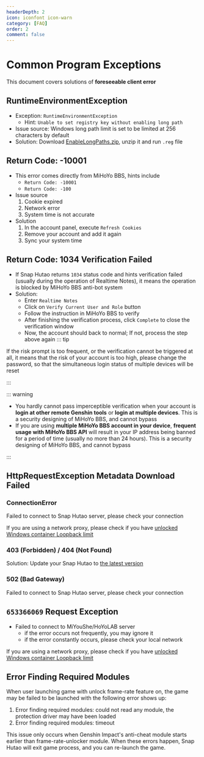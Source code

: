 ```yaml
---
headerDepth: 2
icon: iconfont icon-warn
category: [FAQ]
order: 2
comment: false
---
```


# Common Program Exceptions

This document covers solutions of **foreseeable client error**

## RuntimeEnvironmentException

- Exception: `RuntimeEnvironmentException`
  - Hint: `Unable to set registry key without enabling long path`
- Issue source: Windows long path limit is set to be limited at 256 characters by default
- Solution: Download [EnableLongPaths.zip](https://d.hut.ao/d/tools/EnableLongPaths.zip), unzip it and run `.reg` file

## Return Code: -10001

- This error comes directly from MiHoYo BBS, hints include
  - `Return Code: -10001`
  - `Return Code: -100`
- Issue source
  1. Cookie expired
  2. Network error
  3. System time is not accurate
- Solution
  1. In the account panel, execute `Refresh Cookies`
  2. Remove your account and add it again
  3. Sync your system time

## Return Code: 1034 Verification Failed

- If Snap Hutao returns `1034` status code and hints verification failed (usually during the operation of Realtime Notes),
  it means the operation is blocked by MiHoYo BBS anti-bot system
- Solution:
  - Enter `Realtime Notes`
  - Click on `Verify Current User and Role` button
  - Follow the instruction in MiHoYo BBS to verify
  - After finishing the verification process, click `Complete` to close the verification window
  - Now, the account should back to normal; If not, process the step above again
    ::: tip

If the risk prompt is too frequent, or the verification cannot be triggered at all, it means that the risk of your
account is too high, please change the password, so that the simultaneous login status of multiple devices will be reset

:::

::: warning

- You hardly cannot pass imperceptible verification when your account is **login at other remote Genshin tools** or
  **login at multiple devices**. This is a security designing of MiHoYo BBS, and cannot bypass
- If you are using **multiple MiHoYo BBS account in your device**, **frequent usage with MiHoYo BBS API** will
  result in your IP address being banned for a period of time (usually no more than 24 hours). This is a security
  designing of MiHoYo BBS, and cannot bypass

:::

## HttpRequestException Metadata Download Failed

### ConnectionError

Failed to connect to Snap Hutao server, please check your connection

If you are using a network proxy, please check if you have [unlocked Windows container Loopback limit](FAQ.md)

### 403 (Forbidden) / 404 (Not Found)

Solution: Update your Snap Hutao to [the latest version](../quick-start.md)

### 502 (Bad Gateway)

Failed to connect to Snap Hutao server, please check your connection

## `653366069` Request Exception

- Failed to connect to MiYouShe/HoYoLAB server
  - if the error occurs not frequently, you may ignore it
  - if the error constantly occurs, please check your local network

If you are using a network proxy, please check if you have [unlocked Windows container Loopback limit](FAQ.md)

## Error Finding Required Modules

When user launching game with unlock frame-rate feature on, the game may be failed to be launched with the following error shows up:

1. Error finding required modules: could not read any module, the protection driver may have been loaded
2. Error finding required modules: timeout

This issue only occurs when Genshin Impact's anti-cheat module starts earlier than frame-rate-unlocker module.
When these errors happen, Snap Hutao will exit game process, and you can re-launch the game.
